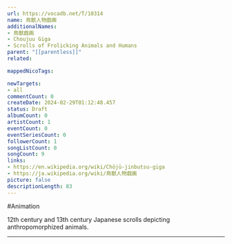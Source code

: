 ```yaml
---
url: https://vocadb.net/T/10314
name: 鳥獣人物戯画
additionalNames: 
- 鳥獣戯画
- Choujuu Giga
- Scrolls of Frolicking Animals and Humans
parent: "[[parentless]]"
related:

mappedNicoTags:

newTargets:
- all
commentCount: 0
createDate: 2024-02-29T01:12:48.457
status: Draft
albumCount: 0
artistCount: 1
eventCount: 0
eventSeriesCount: 0
followerCount: 1
songListCount: 0
songCount: 9
links: 
- https://en.wikipedia.org/wiki/Chōjū-jinbutsu-giga
- https://ja.wikipedia.org/wiki/鳥獣人物戯画
picture: false
descriptionLength: 83
---
```


#Animation

12th century and 13th century Japanese scrolls depicting anthropomorphized animals.

---

